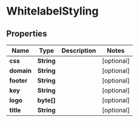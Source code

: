 
# WhitelabelStyling

## Properties
Name | Type | Description | Notes
------------ | ------------- | ------------- | -------------
**css** | **String** |  |  [optional]
**domain** | **String** |  |  [optional]
**footer** | **String** |  |  [optional]
**key** | **String** |  |  [optional]
**logo** | **byte[]** |  |  [optional]
**title** | **String** |  |  [optional]



